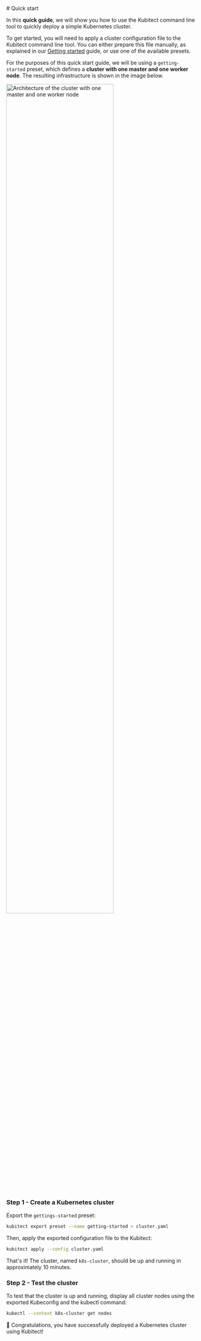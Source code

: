 <div markdown="1" class="text-center">
# Quick start
</div>

<div markdown="1" class="text-justify">

In this **quick guide**, we will show you how to use the Kubitect command line tool to quickly deploy a simple Kubernetes cluster.

To get started, you will need to apply a cluster configuration file to the Kubitect command line tool.
You can either prepare this file manually, as explained in our [Getting started](../getting-started) guide, or use one of the available presets.

For the purposes of this quick start guide, we will be using a `getting-started` preset, which defines a **cluster with one master and one worker node**.
The resulting infrastructure is shown in the image below.

<div class="text-center">
  <img
    class="mobile-w-100"
    src="../../assets/images/img_topology-1m1w-arch.png"
    alt="Architecture of the cluster with one master and one worker node"
    width="75%">
</div>

### Step 1 - Create a Kubernetes cluster

Export the `gettings-started` preset:

```sh
kubitect export preset --name getting-started > cluster.yaml
```

Then, apply the exported configuration file to the Kubitect:

```sh
kubitect apply --config cluster.yaml
```

That's it! The cluster, named `k8s-cluster`, should be up and running in approximately 10 minutes.

### Step 2 - Test the cluster

To test that the cluster is up and running, display all cluster nodes using the exported Kubeconfig and the kubectl command:

```sh
kubectl --context k8s-cluster get nodes
```

:clap: Congratulations, you have successfully deployed a Kubernetes cluster using Kubitect!

</div>
